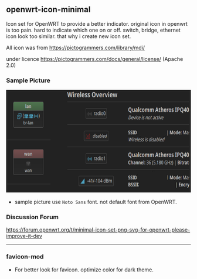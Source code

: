 ## openwrt-icon-minimal
Icon set for OpenWRT to provide a better indicator.
original icon in openwrt is too pain. hard to indicate which one on or off. switch, bridge, ethernet icon look too similar. that why i create new icon set.

All icon was from https://pictogrammers.com/library/mdi/

under licence https://pictogrammers.com/docs/general/license/ (Apache 2.0)

### Sample Picture

<img src="sample.png" height="280">

* sample picture use `Noto Sans` font. not default font from OpenWRT.

### Discussion Forum
https://forum.openwrt.org/t/minimal-icon-set-png-svg-for-openwrt-please-improve-it-dev

----------------------
### favicon-mod
* For better look for favicon. optimize color for dark theme.
